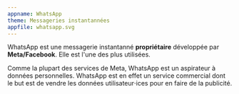 ```yaml
---
appname: WhatsApp
theme: Messageries instantannées
appfile: whatsapp.svg
---
```


WhatsApp est une messagerie instantanné **propriétaire** développée par **Meta/Facebook**. Elle est l'une des plus utilisées.

Comme la plupart des services de Meta, WhatsApp est un aspirateur à données personnelles. WhatsApp est en effet un service commercial dont le but est de vendre les données utilisateur⋅ices pour en faire de la publicité.
